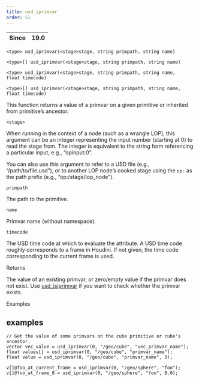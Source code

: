 ```yaml
---
title: usd_iprimvar
order: 51
---
```

| Since | 19.0 |
| --- | --- |

`<type> usd_iprimvar(<stage>stage, string primpath, string name)`

`<type>[] usd_iprimvar(<stage>stage, string primpath, string name)`

`<type> usd_iprimvar(<stage>stage, string primpath, string name, float timecode)`

`<type>[] usd_iprimvar(<stage>stage, string primpath, string name, float timecode)`

This function returns a value of a primvar on a given primitive or inherited from primitive’s ancestor.

`<stage>`

When running in the context of a node (such as a wrangle LOP), this argument can be an integer representing the input number (starting at 0) to read the stage from. The integer is equivalent to the string form referencing a particular input, e.g., “opinput:0”.

You can also use this argument to refer to a USD file (e.g., “/path/to/file.usd”), or to another LOP node’s cooked stage using the `op:` as the path prefix (e.g., “op:/stage/lop_node”).

`primpath`

The path to the primitive.

`name`

Primvar name (without namespace).

`timecode`

The USD time code at which to evaluate the attribute. A USD time code roughly corresponds to a frame in Houdini. If not given, the time code corresponding to the current frame is used.

Returns

The value of an existing primvar, or zero/empty value if the primvar does not exist. Use [usd_isiprimvar](/en/houdini-vex/usd/usd_isiprimvar "Checks if the primitive or its ancestor has a primvar of the given name.") if you want to check whether the primvar exists.

Examples

## examples

```vex
// Get the value of some primvars on the cube primitive or cube's ancestor.
vector vec_value = usd_iprimvar(0, "/geo/cube", "vec_primvar_name"); 
float values[] = usd_iprimvar(0, "/geo/cube", "primvar_name");
float value = usd_iprimvar(0, "/geo/cube", "primvar_name", 3);

v[]@foo_at_current_frame = usd_iprimvar(0, "/geo/sphere", "foo");
v[]@foo_at_frame_8 = usd_iprimvar(0, "/geo/sphere", "foo", 8.0);

```
